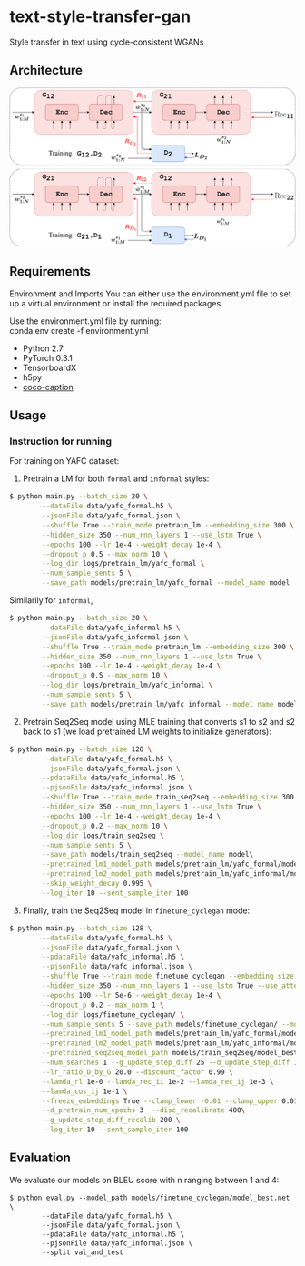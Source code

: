 # text-style-transfer-gan
Style transfer in text using cycle-consistent WGANs

## Architecture

<img src="imgs/CycleGAN.png"/>

## Requirements
Environment and Imports
You can either use the environment.yml file to set up a virtual environment or install the required packages.      
      
Use the environment.yml file by running:     
conda env create -f environment.yml      

- Python 2.7
- PyTorch 0.3.1
- TensorboardX
- h5py
- [coco-caption](https://github.com/tylin/coco-caption)

## Usage

### Instruction for running

For training on YAFC dataset:

1. Pretrain a LM for both `formal` and `informal` styles:

```bash
$ python main.py --batch_size 20 \
        --dataFile data/yafc_formal.h5 \
        --jsonFile data/yafc_formal.json \
        --shuffle True --train_mode pretrain_lm --embedding_size 300 \
        --hidden_size 350 --num_rnn_layers 1 --use_lstm True \
        --epochs 100 --lr 1e-4 --weight_decay 1e-4 \
        --dropout_p 0.5 --max_norm 10 \
        --log_dir logs/pretrain_lm/yafc_formal \
        --num_sample_sents 5 \
        --save_path models/pretrain_lm/yafc_formal --model_name model
```

Similarily for `informal`,

```bash
$ python main.py --batch_size 20 \
        --dataFile data/yafc_informal.h5 \
        --jsonFile data/yafc_informal.json \
        --shuffle True --train_mode pretrain_lm --embedding_size 300 \
        --hidden_size 350 --num_rnn_layers 1 --use_lstm True \
        --epochs 100 --lr 1e-4 --weight_decay 1e-4 \
        --dropout_p 0.5 --max_norm 10 \
        --log_dir logs/pretrain_lm/yafc_informal \
        --num_sample_sents 5 \
        --save_path models/pretrain_lm/yafc_informal --model_name model
```


2. Pretrain Seq2Seq model using MLE training that converts s1 to s2 and s2 back to s1 (we load pretrained LM weights to initialize generators):

```bash
$ python main.py --batch_size 128 \
        --dataFile data/yafc_formal.h5 \
        --jsonFile data/yafc_formal.json \
        --pdataFile data/yafc_informal.h5 \
        --pjsonFile data/yafc_informal.json \
        --shuffle True --train_mode train_seq2seq --embedding_size 300 \
        --hidden_size 350 --num_rnn_layers 1 --use_lstm True \
        --epochs 100 --lr 1e-4 --weight_decay 1e-4 \
        --dropout_p 0.2 --max_norm 10 \
        --log_dir logs/train_seq2seq \
        --num_sample_sents 5 \
        --save_path models/train_seq2seq --model_name model\
        --pretrained_lm1_model_path models/pretrain_lm/yafc_formal/model_best.net \
        --pretrained_lm2_model_path models/pretrain_lm/yafc_informal/model_best.net \
        --skip_weight_decay 0.995 \
        --log_iter 10 --sent_sample_iter 100
```

3. Finally, train the Seq2Seq model in `finetune_cyclegan` mode:

```bash
$ python main.py --batch_size 128 \
        --dataFile data/yafc_formal.h5 \
        --jsonFile data/yafc_formal.json \
        --pdataFile data/yafc_informal.h5 \
        --pjsonFile data/yafc_informal.json \
        --shuffle True --train_mode finetune_cyclegan --embedding_size 300 \
        --hidden_size 350 --num_rnn_layers 1 --use_lstm True --use_attention True\
        --epochs 100 --lr 5e-6 --weight_decay 1e-4 \
        --dropout_p 0.2 --max_norm 1 \
        --log_dir logs/finetune_cyclegan/ \
        --num_sample_sents 5 --save_path models/finetune_cyclegan/ --model_name model\
        --pretrained_lm1_model_path models/pretrain_lm/yafc_formal/model_best.net \
        --pretrained_lm2_model_path models/pretrain_lm/yafc_informal/model_best.net \
        --pretrained_seq2seq_model_path models/train_seq2seq/model_best.net \
        --num_searches 1 --g_update_step_diff 25 --d_update_step_diff 1 \
        --lr_ratio_D_by_G 20.0 --discount_factor 0.99 \
        --lamda_rl 1e-0 --lamda_rec_ii 1e-2 --lamda_rec_ij 1e-3 \
        --lamda_cos_ij 1e-1 \
        --freeze_embeddings True --clamp_lower -0.01 --clamp_upper 0.01 \
        --d_pretrain_num_epochs 3  --disc_recalibrate 400\
        --g_update_step_diff_recalib 200 \
        --log_iter 10 --sent_sample_iter 100
```

## Evaluation

We evaluate our models on BLEU score with n ranging between 1 and 4:

~~~~
$ python eval.py --model_path models/finetune_cyclegan/model_best.net \
        --dataFile data/yafc_formal.h5 \
        --jsonFile data/yafc_formal.json \
        --pdataFile data/yafc_informal.h5 \
        --pjsonFile data/yafc_informal.json \
        --split val_and_test
~~~~
